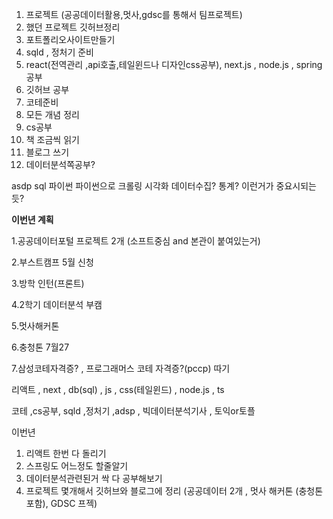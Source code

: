 

1. 프로젝트 (공공데이터활용,멋사,gdsc를 통해서 팀프로젝트)
2. 했던 프로젝트 깃허브정리
3. 포트폴리오사이트만들기
4. sqld , 정처기 준비
5. react(전역관리 ,api호출,테일윈드나 디자인css공부), next.js , node.js , spring공부 
6. 깃허브 공부
7. 코테준비
8. 모든 개념 정리
9. cs공부
10. 책 조금씩 읽기
11. 블로그 쓰기 
12. 데이터분석쪽공부?

asdp
sql
파이썬
파이썬으로 크롤링
시각화
데이터수집?
통계?
이런거가 중요시되는듯?



**이번년 계획**


1.공공데이터포털 프로젝트 2개 (소프트중심 and 본관이 붙여있는거)

2.부스트캠프 5월 신청

3.방학 인턴(프론트)

4.2학기 데이터분석 부캠

5.멋사해커톤

6.충청톤 7월27

7.삼성코테자격증? , 프로그래머스 코테 자격증?(pccp) 따기

리액트 , next , db(sql) , js , css(테일윈드) , node.js , ts

코테 ,cs공부, sqld ,정처기  ,adsp , 빅데이터분석기사 , 토익or토플



이번년
1. 리액트 한번 다 돌리기
2. 스프링도 어느정도 할줄알기
3. 데이터분석관련된거 싹 다 공부해보기
4. 프로젝트 몇개해서 깃허브와 블로그에 정리 (공공데이터 2개 , 멋사 해커톤 (충청톤포함), GDSC 프젝)
